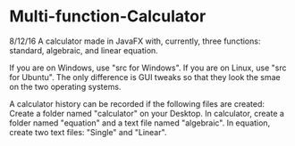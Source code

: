 # Multi-function-Calculator
8/12/16
A calculator made in JavaFX with, currently, three functions: standard, algebraic, and linear equation.

If you are on Windows, use "src for Windows".
If you are on Linux, use "src for Ubuntu".
The only difference is GUI tweaks so that they look the smae on the two operating systems.

A calculator history can be recorded if the following files are created:
  Create a folder named "calculator" on your Desktop.
    In calculator, create a folder named "equation" and a text file named "algebraic".
      In equation, create two text files: "Single" and "Linear".
